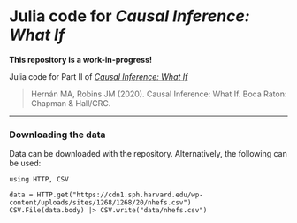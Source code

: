 # Julia code for *Causal Inference: What If*

**This repository is a work-in-progress!**

Julia code for Part II of [*Causal Inference: What If*](https://www.hsph.harvard.edu/miguel-hernan/causal-inference-book/)

> Hernán MA, Robins JM (2020). Causal Inference: What If. Boca Raton: Chapman & Hall/CRC.
___

### Downloading the data

Data can be downloaded with the repository. Alternatively, the following can be used:

```
using HTTP, CSV

data = HTTP.get("https://cdn1.sph.harvard.edu/wp-content/uploads/sites/1268/1268/20/nhefs.csv")
CSV.File(data.body) |> CSV.write("data/nhefs.csv")
```